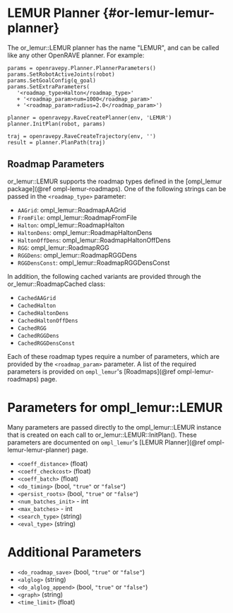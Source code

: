 LEMUR Planner {#or-lemur-lemur-planner}
=============

The or_lemur::LEMUR planner has the name "LEMUR", and can be called
like any other OpenRAVE planner.  For example:

    params = openravepy.Planner.PlannerParameters()
    params.SetRobotActiveJoints(robot)
    params.SetGoalConfig(q_goal)
    params.SetExtraParameters(
       '<roadmap_type>Halton</roadmap_type>'
       + '<roadmap_param>num=1000</roadmap_param>'
       + '<roadmap_param>radius=2.0</roadmap_param>')
    
    planner = openravepy.RaveCreatePlanner(env, 'LEMUR')
    planner.InitPlan(robot, params)
    
    traj = openravepy.RaveCreateTrajectory(env, '')
    result = planner.PlanPath(traj)

Roadmap Parameters
------------------

or_lemur::LEMUR supports the roadmap types defined in the
[ompl_lemur package](@ref ompl-lemur-roadmaps).  One of the following
strings can be passed in the `<roadmap_type>` parameter:

* `AAGrid`: ompl_lemur::RoadmapAAGrid
* `FromFile`: ompl_lemur::RoadmapFromFile
* `Halton`: ompl_lemur::RoadmapHalton
* `HaltonDens`: ompl_lemur::RoadmapHaltonDens
* `HaltonOffDens`: ompl_lemur::RoadmapHaltonOffDens
* `RGG`: ompl_lemur::RoadmapRGG
* `RGGDens`: ompl_lemur::RoadmapRGGDens
* `RGGDensConst`: ompl_lemur::RoadmapRGGDensConst

In addition, the following cached variants are provided through the
or_lemur::RoadmapCached class:

* `CachedAAGrid`
* `CachedHalton`
* `CachedHaltonDens`
* `CachedHaltonOffDens`
* `CachedRGG`
* `CachedRGGDens`
* `CachedRGGDensConst`

Each of these roadmap types require a number of parameters, which are
provided by the `<roadmap_param>` parameter.  A list of the required
parameters is provided on `ompl_lemur`'s
[Roadmaps](@ref ompl-lemur-roadmaps) page.

Parameters for ompl_lemur::LEMUR
================================

Many parameters are passed directly to the ompl_lemur::LEMUR instance
that is created on each call to or_lemur::LEMUR::InitPlan().
These parameters are documented on `ompl_lemur`'s
[LEMUR Planner](@ref ompl-lemur-lemur-planner) page.

* `<coeff_distance>` (float)
* `<coeff_checkcost>` (float)
* `<coeff_batch>` (float)
* `<do_timing>` (bool, `"true"` or `"false"`)
* `<persist_roots>` (bool, `"true"` or `"false"`)
* `<num_batches_init>` - int
* `<max_batches>` - int
* `<search_type>` (string)
* `<eval_type>` (string)

Additional Parameters
=====================

* `<do_roadmap_save>` (bool, `"true"` or `"false"`)
* `<alglog>` (string)
* `<do_alglog_append>` (bool, `"true"` or `"false"`)
* `<graph>` (string)
* `<time_limit>` (float)
